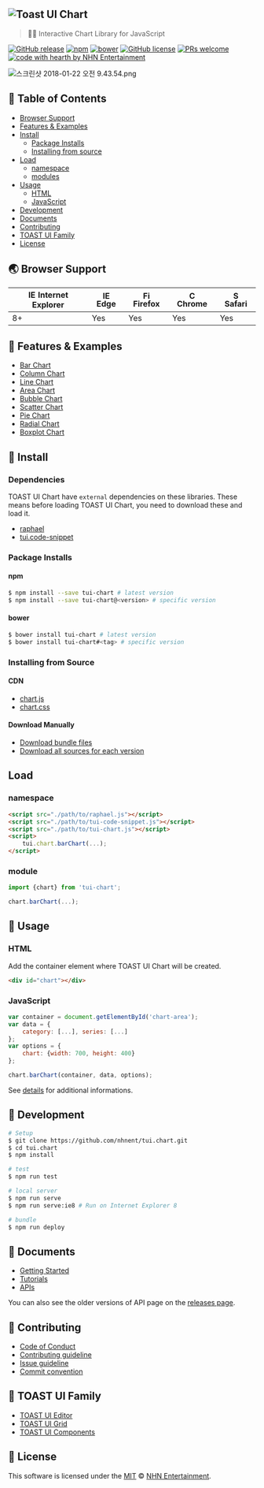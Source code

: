 ## ![Toast UI Chart](https://cloud.githubusercontent.com/assets/7088720/21300155/e52f31ae-c5e4-11e6-8d6a-d660a48d0d50.png)

> 🍞🤹‍ Interactive Chart Library for JavaScript

[![GitHub release](https://img.shields.io/github/release/nhnent/tui.chart.svg)](https://github.com/nhnent/tui.grid/releases/latest) [![npm](https://img.shields.io/npm/v/tui-chart.svg)](https://www.npmjs.com/package/tui-grid) [![bower](https://img.shields.io/bower/v/tui-chart.svg)](https://github.com/nhnent/tui.grid/releases/latest) [![GitHub license](https://img.shields.io/github/license/nhnent/tui.chart.svg)](https://github.com/nhnent/tui.grid/blob/production/LICENSE) [![PRs welcome](https://img.shields.io/badge/PRs-welcome-ff69b4.svg)](https://github.com/nhnent/tui.chart/pulls) [![code with hearth by NHN Entertainment](https://img.shields.io/badge/%3C%2F%3E%20with%20%E2%99%A5%20by-NHN%20Entertainment-ff1414.svg)](https://github.com/nhnent)

![스크린샷 2018-01-22 오전 9.43.54.png](/files/2133037361858297252)

## 🚩 Table of Contents
* [Browser Support](#-browser-support)
* [Features & Examples](#-features)
* [Install](#-install)
  * [Package Installs](#package-installs)
  * [Installing from source](#installing-from-source)
* [Load](#-load)
    * [namespace](#namespace)
    * [modules](#modules)
* [Usage](#-usage)
  * [HTML](#html)
  * [JavaScript](#javascript)
* [Development](#-development)
* [Documents](#-documents)
* [Contributing](#-contributing)
* [TOAST UI Family](#-toast-ui-family)
* [License](#-license)

## 🌏 Browser Support
|<img src="https://user-images.githubusercontent.com/1215767/34348590-250b3ca2-ea4f-11e7-9efb-da953359321f.png" alt="IE / Edge" width="16px" height="16px" /> Internet Explorer | <img src="https://user-images.githubusercontent.com/1215767/34348380-93e77ae8-ea4d-11e7-8696-9a989ddbbbf5.png" alt="IE / Edge" width="16px" height="16px" /> Edge | <img src="https://user-images.githubusercontent.com/1215767/34348383-9e7ed492-ea4d-11e7-910c-03b39d52f496.png" alt="Firefox" width="16px" height="16px" /> Firefox | <img src="https://user-images.githubusercontent.com/1215767/34348387-a2e64588-ea4d-11e7-8267-a43365103afe.png" alt="Chrome" width="16px" height="16px" /> Chrome | <img src="https://user-images.githubusercontent.com/1215767/34348394-a981f892-ea4d-11e7-9156-d128d58386b9.png" alt="Safari" width="16px" height="16px" /> Safari |
| --- | --- | --- | ---- | --- |
| 8+ | Yes | Yes | Yes | Yes |


## 🎨 Features & Examples

* [Bar Chart](https://nhnent.github.io/tui.chart/latest/tutorial-example01-01-bar-chart-basic.html)
* [Column Chart](https://nhnent.github.io/tui.chart/latest/tutorial-example02-01-column-chart-basic.html)
* [Line Chart](https://nhnent.github.io/tui.chart/latest/tutorial-example03-01-line-chart-basic.html)
* [Area Chart](https://nhnent.github.io/tui.chart/latest/tutorial-example04-01-area-chart-basic.html)
* [Bubble Chart](https://nhnent.github.io/tui.chart/latest/tutorial-example05-01-bubble-chart-basic.html)
* [Scatter Chart](https://nhnent.github.io/tui.chart/latest/tutorial-example06-01-scatter-chart-basic.html)
* [Pie Chart](https://nhnent.github.io/tui.chart/latest/tutorial-example07-01-pie-chart-basic.html)
* [Radial Chart](https://nhnent.github.io/tui.chart/latest/tutorial-example13-01-radial-chart-basic.html)
* [Boxplot Chart](https://nhnent.github.io/tui.chart/latest/tutorial-example14-01-boxplot-chart-basic.html)


## 💾 Install

### Dependencies

TOAST UI Chart have `external` dependencies on these libraries. These means before loading TOAST UI Chart, you need to download these and load it.

* [raphael](https://github.com/nhnent/raphael)
* [tui.code-snippet](https://github.com/nhnent/tui.code-snippet)

### Package Installs

#### npm
``` sh
$ npm install --save tui-chart # latest version
$ npm install --save tui-chart@<version> # specific version
```

#### bower

``` sh
$ bower install tui-chart # latest version
$ bower install tui-chart#<tag> # specific version
```

### Installing from Source

#### CDN

* [chart.js](https://rawgit.com/nhnent/tui.chart/v2.14.0/dist/tui-chart.js)
* [chart.css](https://rawgit.com/nhnent/tui.chart/v2.14.0/dist/tui.chart.css)

#### Download Manually

* [Download bundle files](https://github.com/nhnent/tui.chart/tree/production/dist)
* [Download all sources for each version](https://github.com/nhnent/tui.chart/releases)

## Load

### namespace

```html
<script src="./path/to/raphael.js"></script>
<script src="./path/to/tui-code-snippet.js"></script>
<script src="./path/to/tui-chart.js"></script>
<script>
    tui.chart.barChart(...);
</script>
```

### module

```javascript
import {chart} from 'tui-chart';

chart.barChart(...);
```

## 🔨 Usage

### HTML

Add the container element where TOAST UI Chart will be created.

``` html
<div id="chart"></div>
```

### JavaScript

``` javascript
var container = document.getElementById('chart-area');
var data = {
    category: [...], series: [...]
};
var options = {
    chart: {width: 700, height: 400}
};

chart.barChart(container, data, options);
```

See [details](https://nhnent.github.io/nhnent/tui.chart/latest) for additional informations.

## 🔧 Development

``` sh
# Setup
$ git clone https://github.com/nhnent/tui.chart.git
$ cd tui.chart
$ npm install

# test
$ npm run test

# local server
$ npm run serve
$ npm run serve:ie8 # Run on Internet Explorer 8

# bundle
$ npm run deploy
```

## 📙 Documents
* [Getting Started](https://github.com/nhnent/tui.chart/wiki/Getting-Started)
* [Tutorials](https://github.com/nhnent/tui.chart/wiki)
* [APIs](https://nhnent.github.io/tui.chart/api)

You can also see the older versions of API page on the [releases page](https://github.com/nhnent/tui.chart/releases).

## 💬 Contributing
* [Code of Conduct](CODE_OF_CONDUCT.md)
* [Contributing guideline](CONTRIBUTING.md)
* [Issue guideline](ISSUE_TEMPLATE.md)
* [Commit convention](https://github.com/nhnent/tui.editor/blob/production/docs/COMMIT_MESSAGE_CONVENTION.md)

## 🍞 TOAST UI Family
* [TOAST UI Editor](https://github.com/nhnent/tui.editor)
* [TOAST UI Grid](https://github.com/nhnent/tui.grid)
* [TOAST UI Components](https://github.com/nhnent)

## 📜 License
This software is licensed under the [MIT](https://github.com/nhnent/tui.chart/blob/production/LICENSE) © [NHN Entertainment](https://github.com/nhnent).